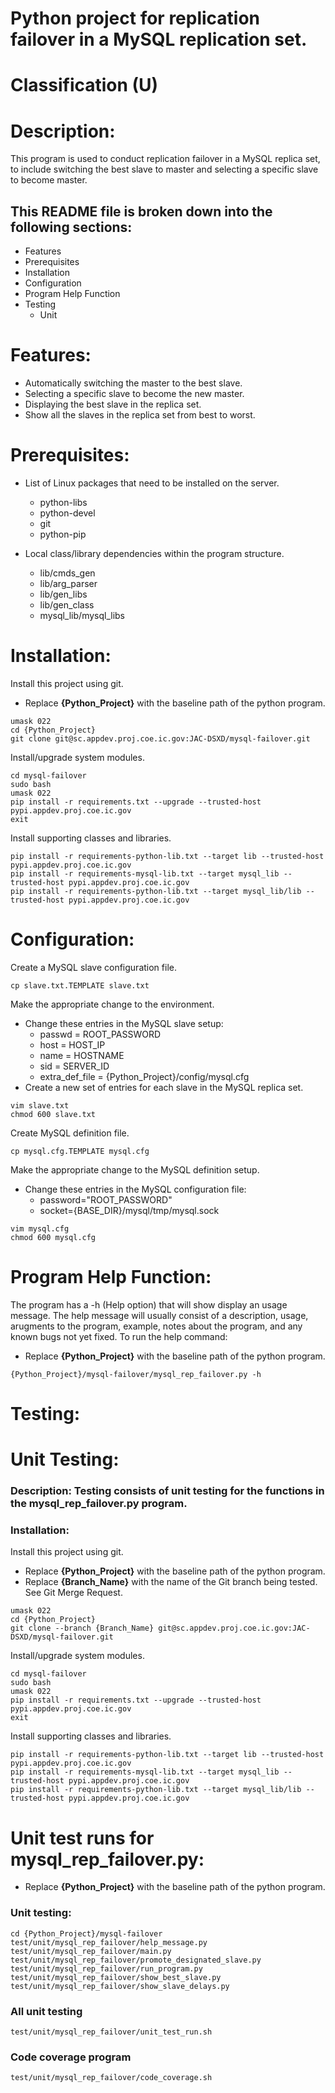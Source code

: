 # Python project for replication failover in a MySQL replication set.
# Classification (U)

# Description:
  This program is used to conduct replication failover in a MySQL replica set, to include switching the best slave to master and selecting a specific slave to become master.


##  This README file is broken down into the following sections:
  * Features
  * Prerequisites
  * Installation
  * Configuration
  * Program Help Function
  * Testing
    - Unit


# Features:
  * Automatically switching the master to the best slave.
  * Selecting a specific slave to become the new master.
  * Displaying the best slave in the replica set.
  * Show all the slaves in the replica set from best to worst.

# Prerequisites:

  * List of Linux packages that need to be installed on the server.
    - python-libs
    - python-devel
    - git
    - python-pip

  * Local class/library dependencies within the program structure.
    - lib/cmds_gen
    - lib/arg_parser
    - lib/gen_libs
    - lib/gen_class
    - mysql_lib/mysql_libs


# Installation:

Install this project using git.
  * Replace **{Python_Project}** with the baseline path of the python program.

```
umask 022
cd {Python_Project}
git clone git@sc.appdev.proj.coe.ic.gov:JAC-DSXD/mysql-failover.git
```

Install/upgrade system modules.

```
cd mysql-failover
sudo bash
umask 022
pip install -r requirements.txt --upgrade --trusted-host pypi.appdev.proj.coe.ic.gov
exit
```

Install supporting classes and libraries.

```
pip install -r requirements-python-lib.txt --target lib --trusted-host pypi.appdev.proj.coe.ic.gov
pip install -r requirements-mysql-lib.txt --target mysql_lib --trusted-host pypi.appdev.proj.coe.ic.gov
pip install -r requirements-python-lib.txt --target mysql_lib/lib --trusted-host pypi.appdev.proj.coe.ic.gov
```

# Configuration:

Create a MySQL slave configuration file.

```
cp slave.txt.TEMPLATE slave.txt
```

Make the appropriate change to the environment.
  * Change these entries in the MySQL slave setup:
    - passwd = ROOT_PASSWORD
    - host = HOST_IP
    - name = HOSTNAME
    - sid = SERVER_ID
    - extra_def_file = {Python_Project}/config/mysql.cfg
  * Create a new set of entries for each slave in the MySQL replica set.

```
vim slave.txt
chmod 600 slave.txt
```

Create MySQL definition file.

```
cp mysql.cfg.TEMPLATE mysql.cfg
```

Make the appropriate change to the MySQL definition setup.
  * Change these entries in the MySQL configuration file:
    - password="ROOT_PASSWORD"
    - socket={BASE_DIR}/mysql/tmp/mysql.sock

```
vim mysql.cfg
chmod 600 mysql.cfg
```


# Program Help Function:

  The program has a -h (Help option) that will show display an usage message.  The help message will usually consist of a description, usage, arugments to the program, example, notes about the program, and any known bugs not yet fixed.  To run the help command:
  * Replace **{Python_Project}** with the baseline path of the python program.

```
{Python_Project}/mysql-failover/mysql_rep_failover.py -h
```


# Testing:


# Unit Testing:

### Description: Testing consists of unit testing for the functions in the mysql_rep_failover.py program.

### Installation:

Install this project using git.
  * Replace **{Python_Project}** with the baseline path of the python program.
  * Replace **{Branch_Name}** with the name of the Git branch being tested.  See Git Merge Request.

```
umask 022
cd {Python_Project}
git clone --branch {Branch_Name} git@sc.appdev.proj.coe.ic.gov:JAC-DSXD/mysql-failover.git
```

Install/upgrade system modules.

```
cd mysql-failover
sudo bash
umask 022
pip install -r requirements.txt --upgrade --trusted-host pypi.appdev.proj.coe.ic.gov
exit
```

Install supporting classes and libraries.

```
pip install -r requirements-python-lib.txt --target lib --trusted-host pypi.appdev.proj.coe.ic.gov
pip install -r requirements-mysql-lib.txt --target mysql_lib --trusted-host pypi.appdev.proj.coe.ic.gov
pip install -r requirements-python-lib.txt --target mysql_lib/lib --trusted-host pypi.appdev.proj.coe.ic.gov
```


# Unit test runs for mysql_rep_failover.py:
  * Replace **{Python_Project}** with the baseline path of the python program.

### Unit testing:
```
cd {Python_Project}/mysql-failover
test/unit/mysql_rep_failover/help_message.py
test/unit/mysql_rep_failover/main.py
test/unit/mysql_rep_failover/promote_designated_slave.py
test/unit/mysql_rep_failover/run_program.py
test/unit/mysql_rep_failover/show_best_slave.py
test/unit/mysql_rep_failover/show_slave_delays.py
```

### All unit testing
```
test/unit/mysql_rep_failover/unit_test_run.sh
```

### Code coverage program
```
test/unit/mysql_rep_failover/code_coverage.sh
```

